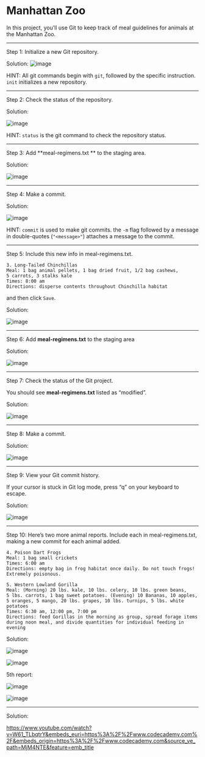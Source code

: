 # Manhattan Zoo

In this project, you’ll use Git to keep track of meal guidelines for animals at the Manhattan Zoo. 

---

Step 1: Initialize a new Git repository. 

Solution:
![image](https://user-images.githubusercontent.com/107522496/212725710-8d43822c-8fed-42e9-8718-eee1c1c83820.png)

HINT: All git commands begin with `git`, followed by the specific instruction. `init` initializes a new repository.

---

Step 2: Check the status of the repository.

Solution: 

![image](https://user-images.githubusercontent.com/107522496/212726002-d535fe80-28bc-426c-8fb1-5113433f7587.png)

HINT: `status` is the git command to check the repository status.

---

Step 3: Add **meal-regimens.txt ** to the staging area. 

Solution: 

![image](https://user-images.githubusercontent.com/107522496/212726246-4dc14250-18c7-415d-b005-923c508d5f08.png)

---

Step 4: Make a commit. 

Solution:

![image](https://user-images.githubusercontent.com/107522496/212726667-960a17b6-6aa5-493b-8dc4-c9aff650692a.png)

HINT:
`commit` is used to make git commits. the `-m` flag followed by a message in double-quotes (`"<message>"`) attaches a message to the commit.

---

Step 5: Include this new info in meal-regimens.txt.

```
3. Long-Tailed Chinchillas
Meal: 1 bag animal pellets, 1 bag dried fruit, 1/2 bag cashews, 5 carrots, 3 stalks kale
Times: 8:00 am
Directions: disperse contents throughout Chinchilla habitat
```

and then click `Save`. 

Solution:

![image](https://user-images.githubusercontent.com/107522496/212727023-05eea258-dc8d-4672-80af-65fab8ae1e15.png)

---

Step 6: Add **meal-regimens.txt** to the staging area

Solution: 

![image](https://user-images.githubusercontent.com/107522496/212727214-a52aad4b-79ea-47ad-8a85-52b856f69206.png)

---

Step 7: Check the status of the Git project.

You should see **meal-regimens.txt** listed as “modified”.

Solution: 

![image](https://user-images.githubusercontent.com/107522496/212727435-27308cfe-8542-476e-b001-2c9414e48653.png)

---

Step 8: Make a commit. 

Solution:

![image](https://user-images.githubusercontent.com/107522496/212727867-618aabf3-eb14-493b-96a3-3cef27dbe592.png)

---

Step 9: View your Git commit history.

If your cursor is stuck in Git log mode, press “q” on your keyboard to escape.

Solution: 

![image](https://user-images.githubusercontent.com/107522496/212728226-f261f7b3-1ec1-4acf-a441-2929a7264bc8.png)

---

Step 10: Here’s two more animal reports. Include each in meal-regimens.txt, making a new commit for each animal added. 


```
4. Poison Dart Frogs
Meal: 1 bag small crickets
Times: 6:00 am
Directions: empty bag in frog habitat once daily. Do not touch frogs! Extremely poisonous.
 
5. Western Lowland Gorilla
Meal: (Morning) 20 lbs. kale, 10 lbs. celery, 10 lbs. green beans, 5 lbs. carrots, 1 bag sweet potatoes. (Evening) 10 Bananas, 10 apples, 5 oranges, 5 mango, 20 lbs. grapes, 10 lbs. turnips, 5 lbs. white potatoes
Times: 6:30 am, 12:00 pm, 7:00 pm
Directions: feed Gorillas in the morning as group, spread forage items during noon meal, and divide quantities for individual feeding in evening
```

Solution: 

![image](https://user-images.githubusercontent.com/107522496/212729756-68e1cc8a-0d92-461a-b036-8b8817b1361d.png)

![image](https://user-images.githubusercontent.com/107522496/212729848-2063911e-66c8-4655-a2f8-a278af5ee7f1.png)

5th report:

![image](https://user-images.githubusercontent.com/107522496/212730079-678eed16-1f06-458a-8a96-043680807ac2.png)

![image](https://user-images.githubusercontent.com/107522496/212730171-d0e53ae3-49fc-4170-a428-b4ea895a671a.png)


---

Solution: 

https://www.youtube.com/watch?v=W61_TLbqtrY&embeds_euri=https%3A%2F%2Fwww.codecademy.com%2F&embeds_origin=https%3A%2F%2Fwww.codecademy.com&source_ve_path=MjM4NTE&feature=emb_title 
























































